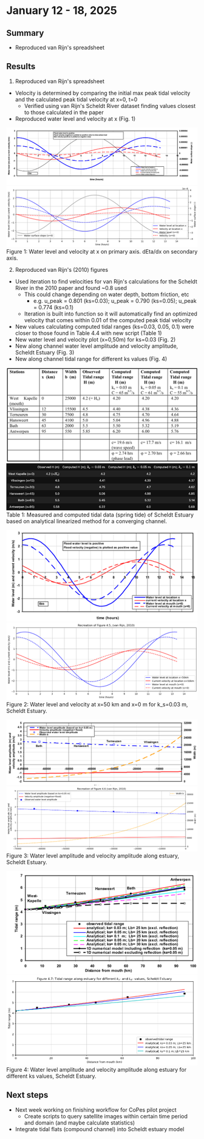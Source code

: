 # January 12 - 18, 2025

## Summary
- Reproduced van Rijn's spreadsheet

## Results
1) Reproduced van Rijn's spreadsheet
- Velocity is determined by comparing the initial max peak tidal velocity and the calculated peak tidal velocity at x=0, t=0
	- Verified using van Rijn's Scheldt River dataset finding values closest to those calculated in the paper
- Reproduced water level and velocity at x (Fig. 1)

![vanRijn Spreadsheet original](../Figures/011625meeting/vanRijnSpreadsheet_fig01_orig.png)<br>
![vanRijn Spreadsheet reproduce](../Figures/011625meeting/vanRijnSpreadsheet_fig01.png)<br>
Figure 1: Water level and velocity at x on primary axis. dEta/dx on secondary axis.


2) Reproduced van Rijn's (2010) figures
- Used iteration to find velocities for van Rijn's calculations for the Scheldt River in the 2010 paper and found ~0.8 used
	- This could change depending on water depth, bottom friction, etc
		- e.g. u_peak = 0.801 (ks=0.03); u_peak = 0.790 (ks=0.05); u_peak = 0.774 (ks=0.1)
	- Iteration is built into function so it will automatically find an optimized velocity that comes within 0.01 of the computed peak tidal velocity
- New values calculating computed tidal ranges (ks=0.03, 0.05, 0.1) were closer to those found in Table 4.4 with new script (Table 1)
- New water level and velocity plot (x=0,50m) for ks=0.03 (Fig. 2)
- New along channel water level amplitude and velocity amplitude, Scheldt Estuary (Fig. 3)
- New along channel tidal range for different ks values (Fig. 4)

![Table4.4book](../Figures/121924meeting/vanRijn2010_table44_copy.png)<br>
![Table4.4](../Figures/011625meeting/vanRijn2010_table44.png)<br>
Table 1: Measured and computed tidal data (spring tide) of Scheldt Estuary based on analytical linearized method for a converging channel.

![Fig4.5copy](../Figures/120524meeting/vanRijn2010Fig45.png)<br>
![Fig4.5](../Figures/011625meeting/vanRijn2010_fig45.png)<br>
Figure 2: Water level and velocity at x=50 km and x=0 m for k_s=0.03 m, Scheldt Estuary.

![Fig4.6copy](../Figures/120524meeting/vanRijn2010Fig46.png)<br>
![Fig4.6](../Figures/011625meeting/vanRijn2010_fig46.png)<br>
Figure 3: Water level amplitude and velocity amplitude along estuary, Scheldt Estuary.

![Fig4.7](../Figures/121924meeting/vanRijn2010_fig47_copy.png)<br>
![Fig4.7](../Figures/121924meeting/vanRijn2010_fig47.png)<br>
Figure 4: Water level amplitude and velocity amplitude along estuary for different ks values, Scheldt Estuary.



## Next steps
- Next week working on finishing workflow for CoPes pilot project
	- Create scripts to query satellite images within certain time period and domain (and maybe calculate statistics)
- Integrate tidal flats (compound channel) into Scheldt estuary model
